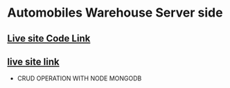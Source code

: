 # Automobiles Warehouse Server side

## [Live site Code Link](https://github.com/ProgrammingHeroWC4/warehouse-management-client-side-mahfuz47)

## [live site link](https://automobiles-warehosue-app.web.app/)

- CRUD OPERATION WITH NODE MONGODB
